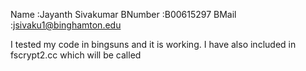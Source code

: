 Name	:Jayanth Sivakumar
BNumber	:B00615297
BMail	:jsivaku1@binghamton.edu

I tested my code in bingsuns and it is working. 
I have also included in fscrypt2.cc which will be called 
